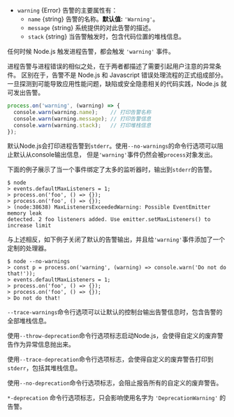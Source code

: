 <!-- YAML
added: v6.0.0
-->

* `warning` {Error} 告警的主要属性有： 
   * `name` {string} 告警的名称。**默认值:** `'Warning'`。
   * `message` {string} 系统提供的对此告警的描述。
   * `stack` {string} 当告警触发时，包含代码位置的堆栈信息。

任何时候 Node.js 触发进程告警，都会触发 `'warning'` 事件。

进程告警与进程错误的相似之处，在于两者都描述了需要引起用户注意的异常条件。
区别在于，告警不是 Node.js 和 Javascript 错误处理流程的正式组成部分。
一旦探测到可能导致应用性能问题，缺陷或安全隐患相关的代码实践，Node.js 就可发出告警。

```js
process.on('warning', (warning) => {
  console.warn(warning.name);    // 打印告警名称
  console.warn(warning.message); // 打印告警信息
  console.warn(warning.stack);   // 打印堆栈信息
});
```

默认Node.js会打印进程告警到`stderr`。使用`--no-warnings`的命令行选项可以阻止默认从console输出信息，
但是`'warning'`事件仍然会被`process`对象发出。

下面的例子展示了当一个事件绑定了太多的监听器时，输出到`stderr`的告警。

```console
$ node
> events.defaultMaxListeners = 1;
> process.on('foo', () => {});
> process.on('foo', () => {});
> (node:38638) MaxListenersExceededWarning: Possible EventEmitter memory leak
detected. 2 foo listeners added. Use emitter.setMaxListeners() to increase limit
```

与上述相反，如下例子关闭了默认的告警输出，并且给`'warning'`事件添加了一个定制的处理器。

```console
$ node --no-warnings
> const p = process.on('warning', (warning) => console.warn('Do not do that!'));
> events.defaultMaxListeners = 1;
> process.on('foo', () => {});
> process.on('foo', () => {});
> Do not do that!
```

`--trace-warnings`命令行选项可以让默认的控制台输出告警信息时，包含告警的全部堆栈信息。

使用`--throw-deprecation`命令行选项标志启动Node.js，会使得自定义的废弃警告作为异常信息抛出来。

使用`--trace-deprecation`命令行选项标志，会使得自定义的废弃警告打印到`stderr`，包括其堆栈信息。

使用`--no-deprecation`命令行选项标志，会阻止报告所有的自定义的废弃警告。

`*-deprecation` 命令行选项标志，只会影响使用名字为 `'DeprecationWarning'` 的告警。
